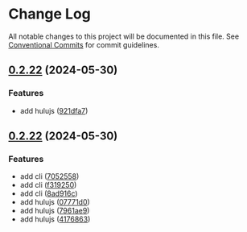 # Change Log

All notable changes to this project will be documented in this file.
See [Conventional Commits](https://conventionalcommits.org) for commit guidelines.

## [0.2.22](https://github.com/mizi-lin/hulujs/compare/v0.2.22...v0.2.22) (2024-05-30)


### Features

* add hulujs ([921dfa7](https://github.com/mizi-lin/hulujs/commit/921dfa7016e1b6ffdb4b08514de8ed431b8ffdd9))





## [0.2.22](https://github.com/mizi-lin/hulujs/compare/v0.2.22...v0.2.22) (2024-05-30)


### Features

* add cli ([7052558](https://github.com/mizi-lin/hulujs/commit/705255896bf26d59ca9bfe0f1c59e06db6c5d460))
* add cli ([f319250](https://github.com/mizi-lin/hulujs/commit/f3192507a3500f868d97b5f0cf789dbd0e402d00))
* add cli ([8ad916c](https://github.com/mizi-lin/hulujs/commit/8ad916cc2116796fe80419d7284d0209f4ee6f72))
* add hulujs ([07771d0](https://github.com/mizi-lin/hulujs/commit/07771d0f11dd1a8fddcc99fa40df1675acb8c34d))
* add hulujs ([7961ae9](https://github.com/mizi-lin/hulujs/commit/7961ae9999a0456f3e695e6ad9d0200c110301e0))
* add hulujs ([4176863](https://github.com/mizi-lin/hulujs/commit/4176863cf80cda9f63f594a52d699915bb9a6706))
